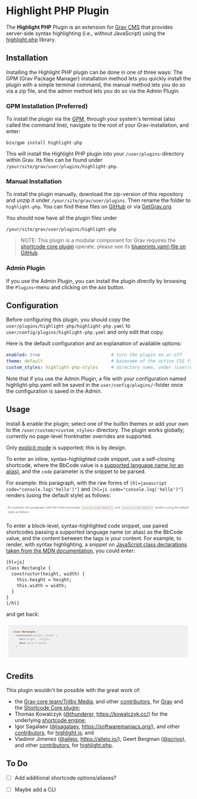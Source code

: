# Highlight PHP Plugin

The **Highlight PHP** Plugin is an extension for [Grav
CMS](http://github.com/getgrav/grav) that provides server-side syntax
highlighting (i.e., without JavaScript) using the
[highlight.php](https://github.com/scrivo/highlight.php) library.

## Installation

Installing the Highlight PHP plugin can be done in one of three ways: The GPM
(Grav Package Manager) installation method lets you quickly install the plugin
with a simple terminal command, the manual method lets you do so via a zip file,
and the admin method lets you do so via the Admin Plugin.

### GPM Installation (Preferred)

To install the plugin via the [GPM](http://learn.getgrav.org/advanced/grav-gpm),
through your system's terminal (also called the command line), navigate to the
root of your Grav-installation, and enter:

    bin/gpm install highlight-php

This will install the Highlight PHP plugin into your `/user/plugins`-directory
within Grav. Its files can be found under
`/your/site/grav/user/plugins/highlight-php`.

### Manual Installation

To install the plugin manually, download the zip-version of this repository and
unzip it under `/your/site/grav/user/plugins`. Then rename the folder to
`highlight-php`. You can find these files on
[GitHub](https://github.com/iainsgillis/grav-plugin-highlight-php) or via
[GetGrav.org](http://getgrav.org/downloads/plugins#extras).

You should now have all the plugin files under

    /your/site/grav/user/plugins/highlight-php
	
> NOTE: This plugin is a modular component for Grav requires the [shortcode core
> plugin](https://github.com/getgrav/grav-plugin-shortcode-core) operate, please
> see its [blueprints.yaml-file on
> GitHub](https://github.com/iainsgillis/grav-plugin-highlight-php/blob/master/blueprints.yaml).

### Admin Plugin

If you use the Admin Plugin, you can install the plugin directly by browsing the
`Plugins`-menu and clicking on the `Add` button.

## Configuration

Before configuring this plugin, you should copy the
`user/plugins/highlight-php/highlight-php.yaml` to
`user/config/plugins/highlight-php.yaml` and only edit that copy.

Here is the default configuration and an explanation of available options:

```yaml
enabled: true                           # turn the plugin on or off
theme: default                          # basename of the active CSS filename
custom_styles: highlight-php-styles     # directory name, under /user/custom where custom user styles may be added
```

Note that if you use the Admin Plugin, a file with your configuration named
highlight-php.yaml will be saved in the `user/config/plugins/`-folder once the
configuration is saved in the Admin.

## Usage

Install & enable the plugin; select one of the builtin themes or add your own to
the `/user/custom/<custom_styles>` directory. The plugin works globally;
currently no page-level frontmatter overrides are supported.

Only [explicit mode](https://github.com/scrivo/highlight.php#explicit-mode) is
supported; this is by design.

To enter an inline, syntax-highlighted code snippet, use a self-closing
shortcode, where the BbCode value is a [supported language name (or an
alias)](https://github.com/scrivo/highlight.php/tree/master/src/Highlight/languages),
and the `code` parameter is the snippet to be parsed.

For example: this paragraph, with the raw forms of
`[hl=javascript code="console.log('hello')"]` and `[hl=js code="console.log('hello')"]` renders
(using the default style) as follows:

![Screenshot of default theme inline syntax-highlighted JavaScript snippets](./assets/01.inline-example.jpg)

To enter a block-level, syntax-highlighted code snippet, use paired shortcodes
passing a supported language name (or alias) as the BbCode value, and the
content between the tags is your content. For example, to render, with syntax
highlighting, a snippet on [JavaScript class declarations taken from the MDN
documentation](https://developer.mozilla.org/en-US/docs/Web/JavaScript/Reference/Classes#class_expressions),
you could enter:

```
[hl=js]
class Rectangle {
  constructor(height, width) {
    this.height = height;
    this.width = width;
  }
}
[/hl]
```

and get back:

![Screenshot of default theme block syntax-highlighted JavaScript snippet](./assets/02.block-example.jpg)


## Credits

This plugin wouldn't be possible with the great work of:

- the [Grav core team/Trilby Media](https://trilby.media/our-team), and other
  [contributors](https://github.com/getgrav/grav/graphs/contributors), for
  [Grav](https://getgrav.org/) and the [Shortcode Core
  plugin](https://github.com/getgrav/grav-plugin-shortcode-core);
- Thomas Kowalczyk ([@thunderer](https://github.com/thunderer),
  https://kowalczyk.cc/) for the underlying [shortcode
  engine](https://github.com/thunderer/Shortcode);
- Igor Sagalaev ([@isagalaev](https://github.com/isagalaev),
  https://softwaremaniacs.org/), and other
  [contributors](https://github.com/highlightjs/highlight.js/graphs/contributors),
  for [highlight.js](https://highlightjs.org/); and
- Vladimir Jimenez ([@allejo](https://github.com/allejo), https://allejo.io/),
  Geert Bergman ([@scrivo](https://github.com/scrivo)), and other
  [contributors](https://github.com/scrivo/highlight.php/graphs/contributors),
  for [highlight.php](https://github.com/scrivo/highlight.php).


## To Do

- [ ] Add additional shortcode options/aliases?
- [ ] Maybe add a CLI

